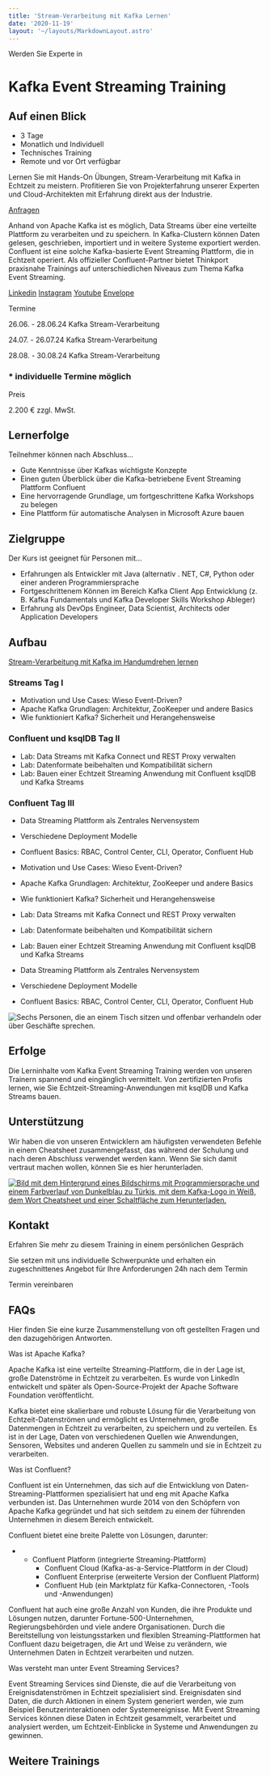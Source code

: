 ```yaml
---
title: 'Stream-Verarbeitung mit Kafka Lernen'
date: '2020-11-19'
layout: '~/layouts/MarkdownLayout.astro'
---
```


Werden Sie Experte in

# Kafka Event Streaming Training

## Auf einen Blick

- 3 Tage
- Monatlich und Individuell
- Technisches Training
- Remote und vor Ort verfügbar

Lernen Sie mit Hands-On Übungen, Stream-Verarbeitung mit Kafka in Echtzeit zu meistern. Profitieren Sie von Projekterfahrung unserer Experten und Cloud-Architekten mit Erfahrung direkt aus der Industrie.

[Anfragen](#sec1)

Anhand von Apache Kafka ist es möglich, Data Streams über eine verteilte Plattform zu verarbeiten und zu speichern. In Kafka-Clustern können Daten gelesen, geschrieben, importiert und in weitere Systeme exportiert werden. Confluent ist eine solche Kafka-basierte Event Streaming Plattform, die in Echtzeit operiert. Als offizieller Confluent-Partner bietet Thinkport praxisnahe Trainings auf unterschiedlichen Niveaus zum Thema Kafka Event Streaming.

[](#linksection)[Linkedin](https://www.linkedin.com/company/11759873) [Instagram](https://www.instagram.com/thinkport/) [Youtube](https://www.youtube.com/channel/UCnke3WYRT6bxuMK2t4jw2qQ) [Envelope](mailto:tdrechsel@thinkport.digital)

Termine

26.06. - 28.06.24 Kafka Stream-Verarbeitung

24.07. - 26.07.24 Kafka Stream-Verarbeitung

28.08. - 30.08.24 Kafka Stream-Verarbeitung

### \* individuelle Termine möglich

Preis

2.200 € zzgl. MwSt.

## Lernerfolge

Teilnehmer können nach Abschluss...

- Gute Kenntnisse über Kafkas wichtigste Konzepte
- Einen guten Überblick über die Kafka-betriebene Event Streaming Plattform Confluent
- Eine hervorragende Grundlage, um fortgeschrittene Kafka Workshops zu belegen
- Eine Plattform für automatische Analysen in Microsoft Azure bauen

## Zielgruppe

Der Kurs ist geeignet für Personen mit...

- Erfahrungen als Entwickler mit Java (alternativ . NET, C#, Python oder einer anderen Programmiersprache
- Fortgeschrittenem Können im Bereich Kafka Client App Entwicklung (z. B. Kafka Fundamentals und Kafka Developer Skills Workshop Ableger)
- Erfahrung als DevOps Engineer, Data Scientist, Architects oder Application Developers

## Aufbau

[Stream-Verarbeitung mit Kafka im Handumdrehen lernen](https://www.hashicorp.com/)

### Streams Tag I

- Motivation und Use Cases: Wieso Event-Driven?
- Apache Kafka Grundlagen: Architektur, ZooKeeper und andere Basics
- Wie funktioniert Kafka? Sicherheit und Herangehensweise​

### Confluent und ksqlDB Tag II

- Lab: Data Streams mit Kafka Connect und REST Proxy verwalten
- Lab: Datenformate beibehalten und Kompatibilität sichern​
- Lab: Bauen einer Echtzeit Streaming Anwendung mit Confluent ksqlDB und Kafka Streams

### Confluent Tag III

- Data Streaming Plattform als Zentrales Nervensystem​
- Verschiedene Deployment Modelle
- Confluent Basics: RBAC, Control Center, CLI, Operator, Confluent Hub

- Motivation und Use Cases: Wieso Event-Driven?
- Apache Kafka Grundlagen: Architektur, ZooKeeper und andere Basics
- Wie funktioniert Kafka? Sicherheit und Herangehensweise​

- Lab: Data Streams mit Kafka Connect und REST Proxy verwalten
- Lab: Datenformate beibehalten und Kompatibilität sichern​
- Lab: Bauen einer Echtzeit Streaming Anwendung mit Confluent ksqlDB und Kafka Streams

- Data Streaming Plattform als Zentrales Nervensystem​
- Verschiedene Deployment Modelle
- Confluent Basics: RBAC, Control Center, CLI, Operator, Confluent Hub

![Sechs Personen, die an einem Tisch sitzen und offenbar verhandeln oder über Geschäfte sprechen.](images/DSC01530-1024x683.jpg)

## Erfolge

Die Lerninhalte vom Kafka Event Streaming Training werden von unseren Trainern spannend und eingänglich vermittelt. Von zertifizierten Profis lernen, wie Sie Echtzeit-Streaming-Anwendungen mit ksqlDB und Kafka Streams bauen.

## Unterstützung

Wir haben die von unseren Entwicklern am häufigsten verwendeten Befehle in einem Cheatsheet zusammengefasst, das während der Schulung und nach deren Abschluss verwendet werden kann. Wenn Sie sich damit vertraut machen wollen, können Sie es hier herunterladen.

[![Bild mit dem Hintergrund eines Bildschirms mit Programmiersprache und einem Farbverlauf von Dunkelblau zu Türkis, mit dem Kafka-Logo in Weiß, dem Wort Cheatsheet und einer Schaltfläche zum Herunterladen.](images/kafka-1024x683.webp)](https://thinkport.digital/wp-content/uploads/2023/11/Kafka_Cheatsheet.pdf)

## Kontakt

Erfahren Sie mehr zu diesem Training in einem persönlichen Gespräch

Sie setzen mit uns individuelle Schwerpunkte und erhalten ein zugeschnittenes Angebot für Ihre Anforderungen 24h nach dem Termin

Termin vereinbaren

## FAQs

Hier finden Sie eine kurze Zusammenstellung von oft gestellten Fragen und den dazugehörigen Antworten.

Was ist Apache Kafka?

Apache Kafka ist eine verteilte Streaming-Plattform, die in der Lage ist, große Datenströme in Echtzeit zu verarbeiten. Es wurde von LinkedIn entwickelt und später als Open-Source-Projekt der Apache Software Foundation veröffentlicht.

Kafka bietet eine skalierbare und robuste Lösung für die Verarbeitung von Echtzeit-Datenströmen und ermöglicht es Unternehmen, große Datenmengen in Echtzeit zu verarbeiten, zu speichern und zu verteilen. Es ist in der Lage, Daten von verschiedenen Quellen wie Anwendungen, Sensoren, Websites und anderen Quellen zu sammeln und sie in Echtzeit zu verarbeiten.

Was ist Confluent?

Confluent ist ein Unternehmen, das sich auf die Entwicklung von Daten-Streaming-Plattformen spezialisiert hat und eng mit Apache Kafka verbunden ist. Das Unternehmen wurde 2014 von den Schöpfern von Apache Kafka gegründet und hat sich seitdem zu einem der führenden Unternehmen in diesem Bereich entwickelt.

Confluent bietet eine breite Palette von Lösungen, darunter:

- - Confluent Platform (integrierte Streaming-Plattform)
    - Confluent Cloud (Kafka-as-a-Service-Plattform in der Cloud)
    - Confluent Enterprise (erweiterte Version der Confluent Platform)
    - Confluent Hub (ein Marktplatz für Kafka-Connectoren, -Tools und -Anwendungen)

Confluent hat auch eine große Anzahl von Kunden, die ihre Produkte und Lösungen nutzen, darunter Fortune-500-Unternehmen, Regierungsbehörden und viele andere Organisationen. Durch die Bereitstellung von leistungsstarken und flexiblen Streaming-Plattformen hat Confluent dazu beigetragen, die Art und Weise zu verändern, wie Unternehmen Daten in Echtzeit verarbeiten und nutzen.

Was versteht man unter Event Streaming Services?

Event Streaming Services sind Dienste, die auf die Verarbeitung von Ereignisdatenströmen in Echtzeit spezialisiert sind. Ereignisdaten sind Daten, die durch Aktionen in einem System generiert werden, wie zum Beispiel Benutzerinteraktionen oder Systemereignisse. Mit Event Streaming Services können diese Daten in Echtzeit gesammelt, verarbeitet und analysiert werden, um Echtzeit-Einblicke in Systeme und Anwendungen zu gewinnen.

## Weitere Trainings
